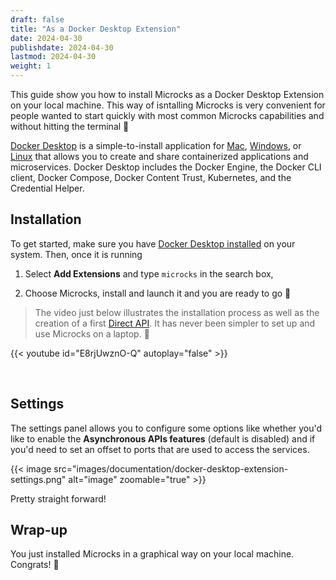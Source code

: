 ```yaml
---
draft: false
title: "As a Docker Desktop Extension"
date: 2024-04-30
publishdate: 2024-04-30
lastmod: 2024-04-30
weight: 1
---
```


This guide show you how to install Microcks as a Docker Desktop Extension on your local machine. This way of isntalling Microcks is very convenient for people wanted to start quickly with most common Microcks capabilities and without hitting the terminal 👻

[Docker Desktop](https://docs.docker.com/desktop/) is a simple-to-install application for [Mac](https://www.docker.com/products/docker-desktop/), [Windows](https://desktop.docker.com/win/main/amd64/Docker%20Desktop%20Installer.exe), or [Linux](https://docs.docker.com/desktop/linux/install/) that allows you to create and share containerized applications and microservices. Docker Desktop includes the Docker Engine, the Docker CLI client, Docker Compose, Docker Content Trust, Kubernetes, and the Credential Helper.

## Installation

To get started, make sure you have [Docker Desktop installed](https://docs.docker.com/desktop/#download-and-install) on your system. Then, once it is running

1. Select **Add Extensions** and type `microcks` in the search box,

2. Choose Microcks, install and launch it and you are ready to go 🤩

> The video just below illustrates the installation process as well as the creation of a first [Direct API](../../usage/direct/). It has never been simpler to set up and use Microcks on a laptop. 🙌

{{< youtube id="E8rjUwznO-Q" autoplay="false" >}}

<br/>

## Settings

The settings panel allows you to configure some options like whether you'd like to enable the **Asynchronous APIs features** (default is disabled) and if you'd need to set an offset to ports that are used to access the services.

{{< image src="images/documentation/docker-desktop-extension-settings.png" alt="image" zoomable="true" >}}

Pretty straight forward!

## Wrap-up

You just installed Microcks in a graphical way on your local machine. Congrats! 🎉